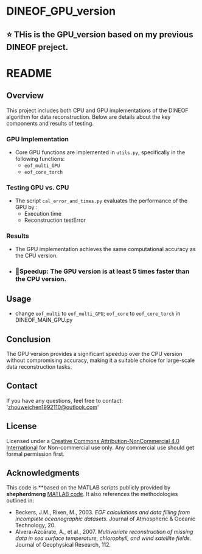 # DINEOF_GPU_version
## :star: **THis is the GPU_version based on my previous DINEOF preject.**
# README

## Overview
This project includes both CPU and GPU implementations of the DINEOF algorithm for data reconstruction. Below are details about the key components and results of testing.

### GPU Implementation
- Core GPU functions are implemented in `utils.py`, specifically in the following functions:
  - `eof_multi_GPU`
  - `eof_core_torch`

### Testing GPU vs. CPU
- The script `cal_error_and_times.py` evaluates the performance of the GPU by :
  - Execution time
  - Reconstruction testError

### Results
- The GPU implementation achieves the same computational accuracy as the CPU version.
- ### :rocket:Speedup: The GPU version is at least 5 times faster than the CPU version.

## Usage
- change `eof_multi` to `eof_multi_GPU`; `eof_core` to `eof_core_torch` in DINEOF_MAIN_GPU.py

## Conclusion
The GPU version provides a significant speedup over the CPU version without compromising accuracy, making it a suitable choice for large-scale data reconstruction tasks.

## Contact
If you have any questions, feel free to contact: 'zhouweichen1992110@outlook.com'

## License
Licensed under a [Creative Commons Attribution-NonCommercial 4.0 International](https://creativecommons.org/licenses/by-nc/4.0/) for Non-commercial use only.
Any commercial use should get formal permission first.

## Acknowledgments
This code is **based on the MATLAB scripts publicly provided by **shepherdmeng** [MATLAB code](https://github.com/aida-alvera/DINEOF/tree/master/Scripts/Matlab](https://github.com/shepherdmeng/Image-Data-Reconstruction-with-DINEOF)). It also references the methodologies outlined in:
- Beckers, J.M., Rixen, M., 2003. *EOF calculations and data filling from incomplete oceanographic datasets*. Journal of Atmospheric & Oceanic Technology, 20.
- Alvera-Azcárate, A., et al., 2007. *Multivariate reconstruction of missing data in sea surface temperature, chlorophyll, and wind satellite fields*. Journal of Geophysical Research, 112.
